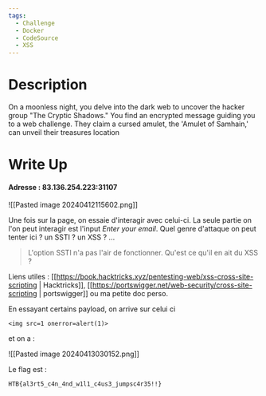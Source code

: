 ```yaml
---
tags:
  - Challenge
  - Docker
  - CodeSource
  - XSS
---
```


# Description
On a moonless night, you delve into the dark web to uncover the hacker group "The Cryptic Shadows." You find an encrypted message guiding you to a web challenge. They claim a cursed amulet, the 'Amulet of Samhain,' can unveil their treasures location

# Write Up 
#### Adresse : 83.136.254.223:31107

![[Pasted image 20240412115602.png]]

Une fois sur la page, on essaie d'interagir avec celui-ci. La seule partie on l'on peut interagir est l'input *Enter your email*. 
Quel genre d'attaque on peut tenter ici ? un SSTI ? un XSS ? ...
> L'option SSTI n'a pas l'air de fonctionner.
> Qu'est ce qu'il en ait du XSS ?

Liens utiles : [[https://book.hacktricks.xyz/pentesting-web/xss-cross-site-scripting | Hacktricks]], [[https://portswigger.net/web-security/cross-site-scripting | portswigger]] ou ma petite doc perso.

En essayant certains payload, on arrive sur celui ci

```copier
<img src=1 onerror=alert(1)>
```

et on a :

![[Pasted image 20240413030152.png]]

Le flag est :
```flag
HTB{al3rt5_c4n_4nd_w1l1_c4us3_jumpsc4r35!!}
```


